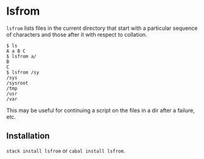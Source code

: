 # lsfrom

`lsfrom` lists files in the current directory that start with a
particular sequence of characters and those after it with respect to
collation.

```
$ ls
A a B C
$ lsfrom a/
B
C
$ lsfrom /sy
/sys
/sysroot
/tmp
/usr
/var
```

This may be useful for continuing a script on the files in a dir
after a failure, etc.

## Installation

`stack install lsfrom` or `cabal install lsfrom`.
